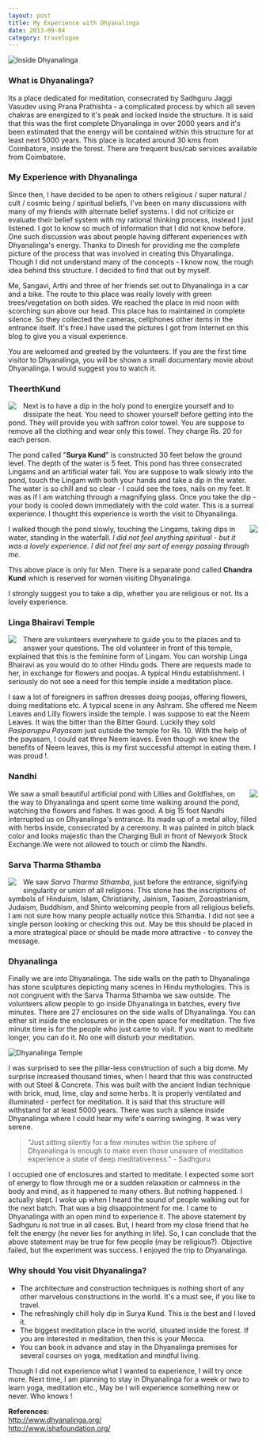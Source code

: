 ```yaml
---
layout: post
title: My Experience with Dhyanalinga
date: 2013-09-04
category: travelogue
---
```


![Inside Dhyanalinga]({{site.img-url}}/Inside-Dhyanalinga.jpg)  

### What is Dhyanalinga?  

Its a place dedicated for meditation, consecrated by Sadhguru Jaggi Vasudev using Prana Prathishta - a complicated process by which all seven chakras are energized to it's peak and locked inside the structure. It is said that this was the first complete Dhyanalinga in over 2000 years and it's been estimated that the energy will be contained within this structure for at least next 5000 years. This place is located around 30 kms from Coimbatore, inside the forest. There are frequent bus/cab services available from Coimbatore.
  
### My Experience with Dhyanalinga  

Since then, I have decided to be open to others religious / super natural / cult / cosmic being / spiritual beliefs, I've been on many discussions with many of my friends with alternate belief systems. I did not criticize or evaluate their belief system with my rational thinking process, instead I just listened. I got to know so much of information that I did not know before. One such discussion was about people having different experiences with Dhyanalinga's energy. Thanks to Dinesh for providing me the complete picture of the process that was involved in creating this Dhyanalinga. Though I did not understand many of the concepts - I know now, the rough idea behind this structure. I decided to find that out by myself.  
  
Me, Sangavi, Arthi and three of her friends set out to Dhyanalinga in a car and a bike. The route to this place was really lovely with green trees/vegetation on both sides. We reached the place in mid noon with scorching sun above our head. This place has to maintained in complete silence. So they collected the cameras, cellphones other items in the entrance itself. It's free.I have used the pictures I got from Internet on this blog to give you a visual experience.  
  
You are welcomed and greeted by the volunteers. If you are the first time visitor to Dhyanalinga, you will be shown a small documentary movie about Dhyanalinga. I would suggest you to watch it.  
  
### TheerthKund   

<img style="clear: left; float: left; margin-bottom: 1em; margin-right: 1em;" 
src="{{site.img-url}}/suryakund.jpg"/>   

Next is to have a dip in the holy pond to energize yourself and to dissipate the heat. You need to shower yourself before getting into the pond. They will provide you with saffron color towel. You are suppose to remove all the clothing and wear only this towel. They charge Rs. 20 for each person.   
  
The pond called "<b>Surya Kund</b>" is constructed 30 feet below the ground level. The depth of the water is 5 feet. This pond has three consecrated Lingams and an artificial water fall. You are suppose to walk slowly into the pond, touch the Lingam with both your hands and take a dip in the water. The water is so chill and so clear - I could see the toes, nails on my feet. It was as if I am watching through a magnifying glass. Once you take the dip - your body is cooled down immediately with the cold water. This is a surreal experience. I thought this experience is worth the visit to Dhyanalinga.  
  
<img style="clear: right; float: right; margin-bottom: 1em; margin-left: 1em;" 
src="{{site.img-url}}/chandrakund.jpg"/>   

I walked though the pond slowly, touching the Lingams, taking dips in water, standing in the waterfall. *I did not feel anything spiritual - but it was a lovely experience. I did not feel any sort of energy passing through me.*  
  
This above place is only for Men. There is a separate pond called <b>Chandra Kund</b> which is reserved for women visiting Dhyanalinga.  
  
I strongly suggest you to take a dip, whether you are religious or not. Its a lovely experience.  
  
### Linga Bhairavi Temple  

<img style="clear: left; float: left; margin-bottom: 1em; margin-right: 1em;" 
src="{{site.img-url}}/LingaBhairavi-Temple.jpg"/>   

There are volunteers everywhere to guide you to the places and to answer your questions. The old volunteer in front of this temple, explained that this is the feminine form of Lingam. You can worship Linga Bhairavi as you would do to other Hindu gods. There are requests made to her, in exchange for flowers and poojas. A typical Hindu establishment. I seriously do not see a need for this temple inside a meditation place.  
  
I saw a lot of foreigners in saffron dresses doing poojas, offering flowers, doing meditations etc. A typical scene in any Ashram. She offered me Neem Leaves and Lilly flowers inside the temple. I was suppose to eat the Neem Leaves. It was the bitter than the Bitter Gourd. Luckily they sold *Pasiparuppu Payasam* just outside the temple for Rs. 10. With the help of the payasam, I could eat three Neem leaves. Even though we knew the benefits of Neem leaves, this is my first successful attempt in eating them. I was proud !.   
  
### Nandhi  

<img style="clear: right; float: right; margin-bottom: 1em; margin-left: 1em;" 
src="{{site.img-url}}/Dhyanalinga-Nandi.jpg"/>   

We saw a small beautiful artificial pond with Lillies and Goldfishes, on the way to Dhyanalinga and spent some time walking around the pond, watching the flowers and fishes. It was good. A big 15 foot Nandhi interrupted us on Dhyanalinga's entrance. Its made up of a metal alloy, filled with herbs inside, consecrated by a ceremony. It was painted in pitch black color and looks majestic than the Charging Bull in front of Newyork Stock Exchange.We were not allowed to touch or climb the Nandhi.  
  
### Sarva Tharma Sthamba  
  
<img style="clear: left; float: left; margin-bottom: 1em; margin-right: 1em;" 
src="{{site.img-url}}/Dhyanalinga_Sarva_Dharma_Sthamba.JPG"/>   

We saw *Sarva Tharma Sthamba*, just before the entrance, signifying singularity or union of all religions. This stone has the inscriptions of symbols of Hinduism, Islam, Christianity, Jainism, Taoism, Zoroastrianism, Judaism, Buddhism, and Shinto welcoming people from all religious beliefs. I am not sure how many people actually notice this Sthamba. I did not see a single person looking or checking this out. May be this should be placed in a more strategical place or should be made more attractive - to convey the message.  
  
### Dhyanalinga  

Finally we are into Dhyanalinga. The side walls on the path to Dhyanalinga has stone sculptures depicting many scenes in Hindu mythologies. This is not congruent with the Sarva Tharma Sthamba we saw outside. The volunteers allow people to go inside Dhyanalinga in batches, every five minutes. There are 27 enclosures on the side walls of Dhyanalinga. You can either sit inside the enclosures or in the open space for meditation. The five minute time is for the people who just came to visit. If you want to meditate longer, you can do it. No one will disturb your meditation.   
  
![Dhyanalinga Temple]({{site.img-url}}/dhyanalinga-temple.jpg)  
  
I was surprised to see the pillar-less construction of such a big dome. My surprise increased thousand times, when I heard that this was constructed with out Steel & Concrete. This was built with the ancient Indian technique with brick, mud, lime, clay and some herbs. It is properly ventilated and illuminated - perfect for meditation. It is said that this structure will withstand for at least 5000 years. There was such a silence inside Dhyanalinga where I could hear my wife's earring swinging. It was very serene.  

> "Just sitting silently for a few minutes within the sphere of Dhyanalinga is enough to make even those unaware of meditation experience a state of deep meditativeness." - Sadhguru  

I occupied one of enclosures and started to meditate. I expected some sort of energy to flow through me or a sudden relaxation or calmness in the body and mind, as it happened to many others. But nothing happened. I actually slept. I woke up when I heard the sound of people walking out for the next batch. That was a big disappointment for me. I came to Dhyanalinga with an open mind to experience it. The above statement by Sadhguru is not true in all cases. But, I heard from my close friend that he felt the energy (he never lies for anything in life). So, I can conclude that the above statement may be true for few people (may be religious?). Objective failed, but the experiment was success. I enjoyed the trip to Dhyanalinga.
  
### Why should You visit Dhyanalinga?  

* The architecture and construction techniques is nothing short of any other marvelous constructions in the world. It's a must see, if you like to travel.  
* The refreshingly chill holy dip in Surya Kund. This is the best and I loved it.  
* The biggest meditation place in the world, situated inside the forest. If you are interested in meditation, then this is your Mecca.  
* You can book in advance and stay in the Dhyanalinga premises for several courses on yoga, meditation and mindful living.  

Though I did not experience what I wanted to experience, I will try once more. Next time, I am planning to stay in Dhyanalinga for a week or two to learn yoga, meditation etc., May be I will experience something new or never. Who knows !  
  
**References:**  
<http://www.dhyanalinga.org/>  
<http://www.ishafoundation.org/>  
